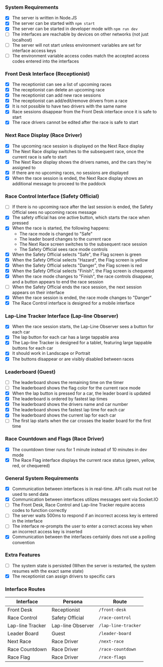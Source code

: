 ### System Requirements

- [x] The server is written in Node.JS
- [x] The server can be started with `npm start`
- [x] The server can be started in developer mode with `npm run dev`
- [ ] The interfaces are reachable by devices on other networks (not just localhost)
- [ ] The server will not start unless environment variables are set for interface access keys
- [ ] The environment variable access codes match the accepted access codes entered into the interfaces

### Front Desk Interface (Receptionist)

- [x] The receptionist can see a list of upcoming races
- [x] The receptionist can delete an upcoming race
- [x] The receptionist can add new race sessions
- [x] The receptionist can add/edit/remove drivers from a race
- [x] It is not possible to have two drivers with the same name
- [x] Race sessions disappear from the Front Desk interface once it is safe to start
- [x] The race drivers cannot be edited after the race is safe to start

### Next Race Display (Race Driver)

- [x] The upcoming race session is displayed on the Next Race display
- [x] The Next Race display switches to the subsequent race, once the current race is safe to start
- [x] The Next Race display shows the drivers names, and the cars they're assigned to
- [x] If there are no upcoming races, no sessions are displayed
- [x] When the race session is ended, the Next Race display shows an additional message to proceed to the paddock

### Race Control Interface (Safety Official)

- [ ] If there is no upcoming race after the last session is ended, the Safety Official sees no upcoming races message
- [x] The safety official has one active button, which starts the race when pressed
- [x] When the race is started, the following happens:
  - The race mode is changed to "Safe"
  - The leader board changes to the current race
  - The Next Race screen switches to the subsequent race session
  - The Safety Official sees race mode controls
- [x] When the Safety Official selects "Safe", the Flag screen is green
- [x] When the Safety Official selects "Hazard", the Flag screen is yellow
- [x] When the Safety Official selects "Danger", the Flag screen is red
- [x] When the Safety Official selects "Finish", the Flag screen is chequered
- [x] When the race mode changes to "Finish", the race controls disappear, and a button appears to end the race session
- [ ] When the Safety Official ends the race session, the next session appears on their interface
- [x] When the race session is ended, the race mode changes to "Danger"
- [x] The Race Control interface is designed for a mobile interface

### Lap-Line Tracker Interface (Lap-line Observer)

- [x] When the race session starts, the Lap-Line Observer sees a button for each car
- [x] The lap button for each car has a large tappable area
- [x] The Lap-line Tracker is designed for a tablet, featuring large tappable buttons for each car
- [x] It should work in Landscape or Portrait
- [x] The buttons disappear or are visibly disabled between races

### Leaderboard (Guest)

- [ ] The leaderboard shows the remaining time on the timer
- [ ] The leaderboard shows the flag color for the current race mode
- [x] When the lap button is pressed for a car, the leader board is updated
- [x] The leaderboard is ordered by fastest lap times
- [x] The leaderboard shows the drivers name and car number
- [x] The leaderboard shows the fastest lap time for each car
- [x] The leaderboard shows the current lap for each car
- [ ] The first lap starts when the car crosses the leader board for the first time

### Race Countdown and Flags (Race Driver)

- [x] The countdown timer runs for 1 minute instead of 10 minutes in dev mode
- [x] The Race Flag interface displays the current race status (green, yellow, red, or chequered)

### General System Requirements

- [x] Communication between interfaces is in real-time. API calls must not be used to send data
- [x] Communication between interfaces utilizes messages sent via Socket.IO
- [ ] The Front Desk, Race Control and Lap-line Tracker require access codes to function correctly
- [ ] The server waits 500ms to respond if an incorrect access key is entered in the interface
- [ ] The interface re-prompts the user to enter a correct access key when an incorrect access key is inserted
- [x] Communication between the interfaces certainly does not use a polling convention

### Extra Features

- [ ] The system state is persisted (When the server is restarted, the system resumes with the exact same state)
- [x] The receptionist can assign drivers to specific cars
### Interface Routes

| Interface        | Persona           | Route               |
| ---------------- | ----------------- | ------------------- |
| Front Desk       | Receptionist      | `/front-desk`       |
| Race Control     | Safety Official   | `/race-control`     |
| Lap-line Tracker | Lap-line Observer | `/lap-line-tracker` |
| Leader Board     | Guest             | `/leader-board`     |
| Next Race        | Race Driver       | `/next-race`        |
| Race Countdown   | Race Driver       | `/race-countdown`   |
| Race Flag        | Race Driver       | `/race-flags`       |
